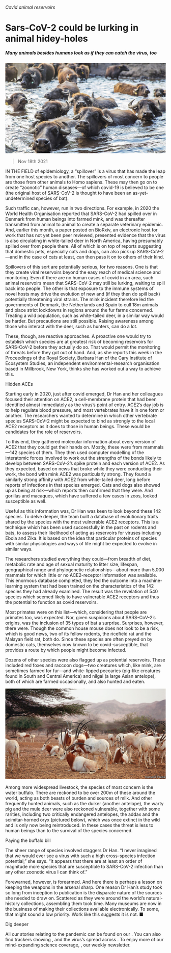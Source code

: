 ###### Covid animal reservoirs

# Sars-CoV-2 could be lurking in animal hidey-holes 

##### Many animals besides humans look as if they can catch the virus, too 

![image](images/20211120_stp002.jpg) 

> Nov 18th 2021 

IN THE FIELD of epidemiology, a “spillover” is a virus that has made the leap from one host species to another. The spillovers of most concern to people are those from other animals to Homo sapiens. These may then go on to create “zoonotic” human diseases—of which covid-19 is believed to be one (the original host of SARS-CoV-2 is thought to have been an as-yet-undetermined species of bat).

Such traffic can, however, run in two directions. For example, in 2020 the World Health Organisation reported that SARS-CoV-2 had spilled over in Denmark from human beings into farmed mink, and was thereafter transmitted from animal to animal to create a separate veterinary epidemic. And, earlier this month, a paper posted on BioRxiv, an electronic host for work that has not yet been peer reviewed, presented evidence that the virus is also circulating in white-tailed deer in North America, having presumably spilled over from people there. All of which is on top of reports suggesting that domestic pets, especially cats and dogs, can also pick up SARS-CoV-2—and in the case of cats at least, can then pass it on to others of their kind.


Spillovers of this sort are potentially serious, for two reasons. One is that they create viral reservoirs beyond the easy reach of medical science and monitoring. Even if there are no human cases of covid in an area, such animal reservoirs mean that SARS-CoV-2 may still be lurking, waiting to spill back into people. The other is that exposure to the immune systems of novel hosts may drive the evolution of new and (if they then do spill back) potentially threatening viral strains. The mink incident therefore led the governments of Denmark, the Netherlands and Spain to cull 18m animals and place strict lockdowns in regions around the fur farms concerned. Treating a wild population, such as white-tailed deer, in a similar way would be harder. But precautions are still possible. Raising awareness among those who interact with the deer, such as hunters, can do a lot.

These, though, are reactive approaches. A proactive one would try to establish which species are at greatest risk of becoming reservoirs for SARS-CoV-2 before they actually do so. That would permit the monitoring of threats before they got out of hand. And, as she reports this week in the Proceedings of the Royal Society, Barbara Han of the Cary Institute of Ecosystem Studies, an independent environmental-research organisation based in Millbrook, New York, thinks she has worked out a way to achieve this.

Hidden ACEs

Starting early in 2020, just after covid emerged, Dr Han and her colleagues focused their attention on ACE2, a cell-membrane protein that had been identified almost immediately as the virus’s point of entry. ACE2’s day job is to help regulate blood pressure, and most vertebrates have it in one form or another. The researchers wanted to determine in which other vertebrate species SARS-CoV-2 might be expected to bind as strongly to the local ACE2 receptors as it does to those in human beings. These would be candidates for the role of reservoirs.

To this end, they gathered molecular information about every version of ACE2 that they could get their hands on. Mostly, these were from mammals—142 species of them. They then used computer modelling of the interatomic forces involved to work out the strengths of the bonds likely to develop between SARS-CoV-2’s spike protein and each version of ACE2. As they expected, based on news that broke while they were conducting their work, the bond with mink ACE2 was particularly strong. They found a similarly strong affinity with ACE2 from white-tailed deer, long before reports of infections in that species emerged. Cats and dogs also showed up as being at risk—which reports then confirmed that they were. And gorillas and macaques, which have suffered a few cases in zoos, looked susceptible as well.

Useful as this information was, Dr Han was keen to look beyond these 142 species. To delve deeper, the team built a database of evolutionary traits shared by the species with the most vulnerable ACE2 receptors. This is a technique which has been used successfully in the past on rodents and bats, to assess their likelihood of acting as reservoirs for viruses including Ebola and Zika. It is based on the idea that particular proteins of species with similar physiologies and ways of life might be expected to evolve in similar ways.

The researchers studied everything they could—from breadth of diet, metabolic rate and age of sexual maturity to litter size, lifespan, geographical range and phylogenetic relationships—about more than 5,000 mammals for which little or no ACE2-receptor information was available. This enormous database completed, they fed the outcome into a machine-learning system that had been trained on the characteristics of the 142 species they had already examined. The result was the revelation of 540 species which seemed likely to have vulnerable ACE2 receptors and thus the potential to function as covid reservoirs.

Most primates were on this list—which, considering that people are primates too, was expected. Nor, given suspicions about SARS-CoV-2’s origins, was the inclusion of 35 types of bat a surprise. Surprises, however, there were. Though the common house mouse does not look to be a risk, which is good news, two of its fellow rodents, the ricefield rat and the Malayan field rat, both do. Since these species are often preyed on by domestic cats, themselves now known to be covid-susceptible, that provides a route by which people might become infected.

Dozens of other species were also flagged up as potential reservoirs. These included red foxes and raccoon dogs—two creatures which, like mink, are sometimes farmed for fur—and white-lipped peccaries (pig-like creatures found in South and Central America) and nilgai (a large Asian antelope), both of which are farmed occasionally, and also hunted and eaten.

![image](images/20211120_stp004.jpg) 


Among more widespread livestock, the species of most concern is the water buffalo. There are reckoned to be over 200m of these around the world, acting as both beasts of burden and sources of milk. And other frequently hunted animals, such as the duiker (another antelope), the warty pig and the mule deer were also reckoned vulnerable, together with some rarities, including two critically endangered antelopes, the addax and the scimitar-horned oryx (pictured below), which was once extinct in the wild and is only now being reintroduced. In these cases the threat is less to human beings than to the survival of the species concerned.

Paying the buffalo bill

The sheer range of species involved staggers Dr Han. “I never imagined that we would ever see a virus with such a high cross-species infection potential,” she says. “It appears that there are at least an order of magnitude more species that are susceptible to SARS-CoV-2 infection than any other zoonotic virus I can think of.”

Forewarned, however, is forearmed. And here there is perhaps a lesson on keeping the weapons in the arsenal sharp. One reason Dr Han’s study took so long from inception to publication is the disparate nature of the sources she needed to draw on. Scattered as they were around the world’s natural-history collections, assembling them took time. Many museums are now in the business of making their collections available electronically. To some, that might sound a low priority. Work like this suggests it is not. ■

Dig deeper

All our stories relating to the pandemic can be found on our . You can also find trackers showing ,  and the virus’s spread across . To enjoy more of our mind-expanding science coverage, , our weekly newsletter.

